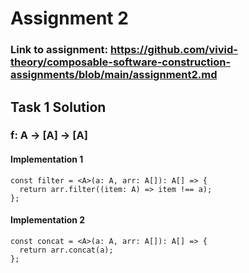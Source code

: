 # Assignment 2

### Link to assignment: https://github.com/vivid-theory/composable-software-construction-assignments/blob/main/assignment2.md


## Task 1 Solution

### f: A -> [A] -> [A]
#### Implementation 1
```
const filter = <A>(a: A, arr: A[]): A[] => {
  return arr.filter((item: A) => item !== a);
};

```
#### Implementation 2
```
const concat = <A>(a: A, arr: A[]): A[] => {
  return arr.concat(a);
};
```
